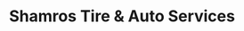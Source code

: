 ---
title: "Shamros Tire & Auto Services"
url: /fleischmanns/shamros-tire-and-auto-services/
shop: car repair
---